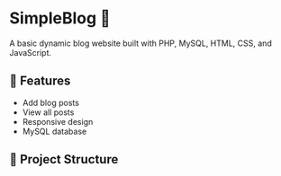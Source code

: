 # SimpleBlog 📝

A basic dynamic blog website built with PHP, MySQL, HTML, CSS, and JavaScript.

## 📌 Features
- Add blog posts
- View all posts
- Responsive design
- MySQL database

## 📁 Project Structure
